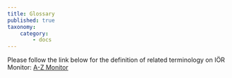 ```yaml
---
title: Glossary
published: true
taxonomy:
    category:
        - docs
---
```


 Please follow the link below for the definition of related terminology on IÖR Monitor:
[A-Z Monitor](https://www.ioer-monitor.de/en/methodology/glossary/a/)
